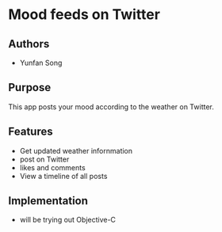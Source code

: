 # Mood feeds on Twitter
## Authors
 - Yunfan Song

## Purpose
This app posts your mood according to the weather on Twitter.

## Features
 - Get updated weather infornmation
 - post on Twitter
 - likes and comments
 - View a timeline of all posts

## Implementation
 - will be trying out Objective-C
